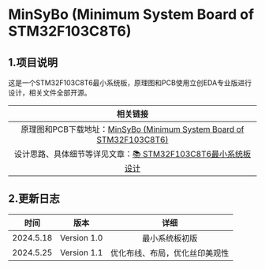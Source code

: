 # MinSyBo (Minimum System Board of STM32F103C8T6)
## 1.项目说明
这是一个STM32F103C8T6最小系统板，原理图和PCB使用立创EDA专业版进行设计，相关文件全部开源。

| 相关链接 |
| :------: |
| 原理图和PCB下载地址：[MinSyBo (Minimum System Board of STM32F103C8T6)](https://www.writebug.com/code/90657564-1c05-11ef-a772-0242c0a81018) |
| 设计思路、具体细节等详见文章：[📚 STM32F103C8T6最小系统板设计](https://www.writebug.com/article/17d10f98-1bfe-11ef-a772-0242c0a81018) |

## 2.更新日志
| 时间 | 版本 | 详细 |
| :------: | :------: | :------: |
| 2024.5.18 | Version 1.0 | 最小系统板初版 |
|2024.5.25|Version 1.1|优化布线、布局，优化丝印美观性|



